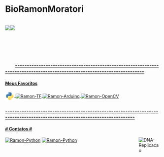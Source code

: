 <div>
 <h1 align=left>BioRamonMoratori</h1>
</div> 
 
<div>
 <br/>
 <a href="https://github.com/bioramonmoratori">
 <img align=left height="140em" src="https://github-readme-stats.vercel.app/api?username=bioramonmoratori&show_icons=true&theme=blue-green&include_all_commits=true&count_private=true"/>
 <img align=left height="140em" src="https://github-readme-stats.vercel.app/api/top-langs/?username=bioramonmoratori&layout=compact&langs_count=7&theme=blue-green"/>
</div>
 
##  
  
<div style="display: inline_block"><br>
  <br/>
  <br/>
  <br/>
  <h3>------------------------------------------------------------------------------------------------------------------------</h3>
  <h4> Meus Favoritos </h4>
  <img align="center" alt="Ramon-Python" height="30" width="30" src="https://raw.githubusercontent.com/devicons/devicon/master/icons/python/python-original.svg">
  <img align="center" alt="Ramon-TF" height="30" width="30" src="https://symbols.getvecta.com/stencil_97/43_tensorflow-icon.f7092db2bd.svg">
  <img align="center" alt="Ramon-Arduino" height="30" width="30" src="https://icon-icons.com/downloadimage.php?id=20911&root=159/PNG/256/&file=arduino_22429.png">
  <img align="center" alt="Ramon-OpenCV" height="30" width="30" src="https://icon-icons.com/downloadimage.php?id=170887&root=2699/PNG/512/&file=opencv_logo_icon_170887.png">
  <h3>------------------------------------------------------------------------------------------------------------------------</h3>
</div>

<div>
 <h4># Contatos #</h4>
 <a href="https://instagram.com/ramonmoratori" target="_blank"><img align="center" alt="Ramon-Python" height="40" width="40" src="https://lh3.googleusercontent.com/An8g_k9zULN6ND6CR_ICxmWwOJmPt4bKm3EKosYM94PDsNrgbg77n4Pm_snRL3-39k8sPVs3vb2rOxXqjmWBEjnAbdV21YM4pVxU_SZs3YdUU-A5aS5luoEBtZbVVnSjw1FcuARBHRKKbyCeZf9Ciug4KbAmOlIksvEj_E7rHGqxbrczpkLQA12Suzlnh40UOaF8Vj413e5yVe-XDKT4CTGMolyrV4ImWgEgMgdhK-_UH_2_aG1GGkcYB22nAoTa49aZl54PhPiZd-oK1sJ48OBCXAsBI6WkHP135_3o9EDxdCAtUD8cyK3BQP-fgegJk3dvtge9bJy8SqHkOu27BKRzQdoijgGxhv6Hq9dR90DQSxQgJvcucNaW3353q_WoooWtIkVZW5HsVp8zTX3Tj39Ohuj5x9KmDXw2rdVLhpX2LmgLzna3VDpVJvm4ICBlRJXJpG1qyCOuKr0IshoyXOStKwc-zwQtlDVdWkW83enYtuYwtuXfwvzXP-tiR455h-VJ_jWF71OC_hmW-E9iJAD6xhZcBFArmcpVI16MojnJaVS0We65gXul9GCOjLsXJpVhxK46slV8isbZAIMfeOYs-K9DWvuCTaZ5ltI-kdkDgW7-L8rrOyzgt-OvVuqTCXAyc_vD90f1cJYkHYZkwKsB63OL7lD88JIHlpW6RNRDB4YV6xIYbzG9gnSVi9MFvKyL1Hh6vKYG5GIQCoW4a_A=s512-no?authuser=0"></a>
 <a href="mailto:ramon.moratori@estudante.ufjf.br" target="_blank"><img align="center" alt="Ramon-Python" height="50" width="50" src="https://lh3.googleusercontent.com/18uGKkzx31aXOzGThsxc4iqT-RtKnAeGEmNpiKlVZgxV20X_lB-ktEjlATMEOstxG68CDprpy0OoLy1GPVaElc5HYroxJbNBCJ2MLEv0EZDmAARS2XhJ8hoHAZZWHLGyOVANeNUOZoBSApSZb1W3dQwbMLopoyaO-WWwgYpoaXhPq4dyLCc1fif2xKiAF1M9z2ryTxCyXsvRR1C6Z1FHNVuUe5dXE9t-Al_Tt-1S-lUtOozdb0Xyj1JlVxPlVIpkMdEKBhxAYvuPg3-IANDpX0AhH2Yy-T1b6fWulqsveib9e9YSiDUrSGIx-nrPAQCimOu7cYfICBSydSWgWdlZk2cLXEl3yByNaaMQAOrgqlQiQr2qL3Pbmy1TEGJxCZmuLZ2Rv4HkrzotsvmP_AdWxs_qSp8WgB4M3RHwHbOWWK223b-mvRPPM4OCRX_YDssWMJffxpSLjWkQQStozreB3LYL-WqxfbtIC1OTJ1AHEKnDThjP-1Vom5iGgZrOEeUUbvgDrpnhqCYKnPQEplmDMnyEXhnw7XVzoOQ5GXFxtVG9ITAcy-VpuatQ4jYl5hHsoVfvlZQQuCt4waL_z5WOMe8B3LApt_8fDUPPY9tegornBBrzfm6LW6C-a6Uz0A6A75JYfPq3s3azNIBwtoAYr5HJi6uN0-GaHt57vmPqCMDLsMPVO-coQlMDDsJEq1zgpBD-EUIPMutwZMJO0Um5yH8=w514-h512-no?authuser=0"></a>
 
 <img align="right" alt="DNA-Replicacao" height="150" width="70" src="https://media.giphy.com/media/l1fWtMmQbuGvm/giphy.gif?cid=ecf05e47crnbns6sjb8287x3zu949jyfsf471kn8dtvsvtyp&rid=giphy.gif&ct=g">
</div>
 
